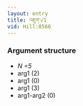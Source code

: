 ```yaml
---
layout: entry
title: འཇུག་√1
vid: Hill:0566
---
```

### Argument structure
* _N =5_
* arg1 (2)
* arg1 (0)
* arg1 (3)
* arg1-arg2 (0)
